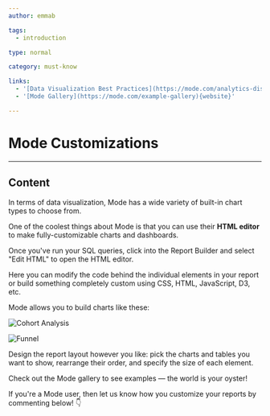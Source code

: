 ```yaml
---
author: emmab

tags:
  - introduction

type: normal

category: must-know

links:
  - '[Data Visualization Best Practices](https://mode.com/analytics-dispatch/data-visualization-best-practices/){website}'
  - '[Mode Gallery](https://mode.com/example-gallery){website}'

---
```

# Mode Customizations

---
## Content

In terms of data visualization, Mode has a wide variety of built-in chart types to choose from.

One of the coolest things about Mode is that you can use their **HTML editor** to make fully-customizable charts and dashboards.

Once you've run your SQL queries, click into the Report Builder and select "Edit HTML" to open the HTML editor.

Here you can modify the code behind the individual elements in your report or build something completely custom using CSS, HTML, JavaScript, D3, etc. 

Mode allows you to build charts like these:

![Cohort Analysis](https://img.enkipro.com/fee8c957ebfcecdcb0faa8b957760fa4.png)

![Funnel](https://img.enkipro.com/3c6d45afc0da46f9ff06a65e59677ac4.png)

Design the report layout however you like: pick the charts and tables you want to show, rearrange their order, and specify the size of each element.

Check out the Mode gallery to see examples — the world is your oyster!

If you're a Mode user, then let us know how you customize your reports by commenting below! 👇

 
